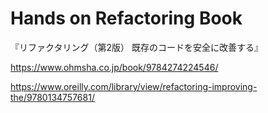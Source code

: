 # Hands on Refactoring Book

『リファクタリング（第2版） 既存のコードを安全に改善する』

https://www.ohmsha.co.jp/book/9784274224546/

https://www.oreilly.com/library/view/refactoring-improving-the/9780134757681/
